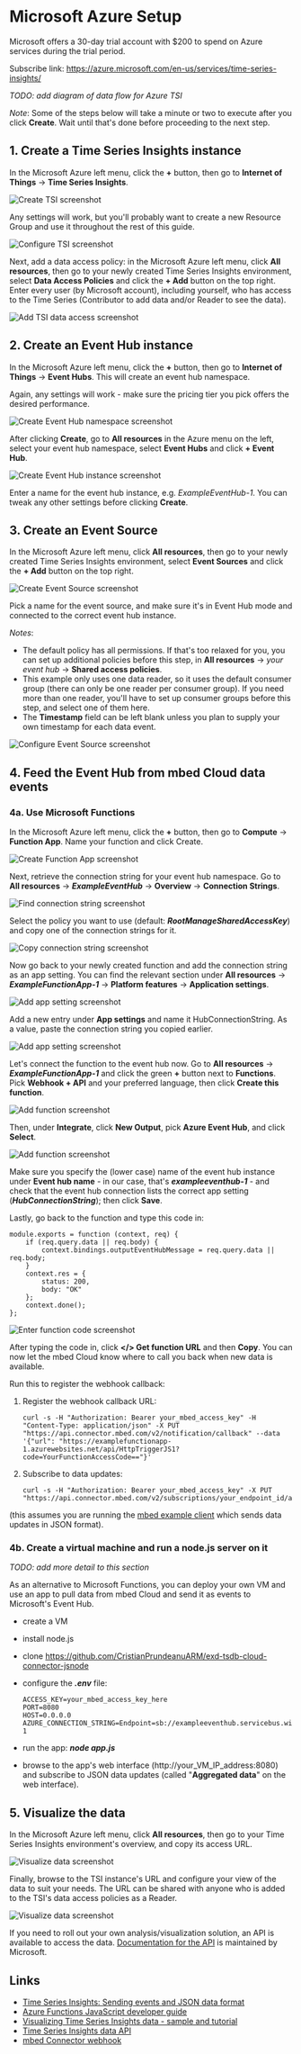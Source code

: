 # Microsoft Azure Setup

Microsoft offers a 30-day trial account with $200 to spend on Azure services during the trial period.

Subscribe link: https://azure.microsoft.com/en-us/services/time-series-insights/

*TODO: add diagram of data flow for Azure TSI*

*Note*: Some of the steps below will take a minute or two to execute after you click **Create**. Wait until that's done before proceeding to the next step.

## 1. Create a Time Series Insights instance

In the Microsoft Azure left menu, click the **+** button, then go to **Internet of Things** -> **Time Series Insights**.

![Create TSI screenshot](screenshots/microsoft/create_tsi_1.png)

Any settings will work, but you'll probably want to create a new Resource Group and use it throughout the rest of this guide.

![Configure TSI screenshot](screenshots/microsoft/create_tsi_2.png)

Next, add a data access policy:
in the Microsoft Azure left menu, click **All resources**, then go to your newly created Time Series Insights environment, select **Data Access Policies** and click the **+ Add** button on the top right.
Enter every user (by Microsoft account), including yourself, who has access to the Time Series (Contributor to add data and/or Reader to see the data).

![Add TSI data access screenshot](screenshots/microsoft/add_tsi_data_access.png)

## 2. Create an Event Hub instance

In the Microsoft Azure left menu, click the **+** button, then go to **Internet of Things** -> **Event Hubs**. This will create an event hub namespace.

Again, any settings will work - make sure the pricing tier you pick offers the desired performance.

![Create Event Hub namespace screenshot](screenshots/microsoft/create_event_hub_1.png)

After clicking **Create**, go to **All resources** in the Azure menu on the left, select your event hub namespace, select **Event Hubs** and click **+ Event Hub**.

![Create Event Hub instance screenshot](screenshots/microsoft/create_event_hub_2.png)

Enter a name for the event hub instance, e.g. _ExampleEventHub-1_. You can tweak any other settings before clicking **Create**.

## 3. Create an Event Source

In the Microsoft Azure left menu, click **All resources**, then go to your newly created Time Series Insights environment, select **Event Sources** and click the **+ Add** button on the top right.

![Create Event Source screenshot](screenshots/microsoft/create_event_source_1.png)

Pick a name for the event source, and make sure it's in Event Hub mode and connected to the correct event hub instance.

*Notes*:
  * The default policy has all permissions. If that's too relaxed for you, you can set up additional policies before this step, in **All resources** -> _your event hub_ -> **Shared access policies**.
  * This example only uses one data reader, so it uses the default consumer group (there can only be one reader per consumer group). If you need more than one reader, you'll have to set up consumer groups before this step, and select one of them here.
  * The **Timestamp** field can be left blank unless you plan to supply your own timestamp for each data event.

![Configure Event Source screenshot](screenshots/microsoft/create_event_source_2.png)

## 4. Feed the Event Hub from mbed Cloud data events

### 4a. Use Microsoft Functions

In the Microsoft Azure left menu, click the **+** button, then go to **Compute** -> **Function App**. Name your function and click Create.

![Create Function App screenshot](screenshots/microsoft/create_function.png)

Next, retrieve the connection string for your event hub namespace. Go to **All resources** -> **_ExampleEventHub_** -> **Overview** -> **Connection Strings**.

![Find connection string screenshot](screenshots/microsoft/get_connection_string_1.png)

Select the policy you want to use (default: **_RootManageSharedAccessKey_**) and copy one of the connection strings for it.

![Copy connection string screenshot](screenshots/microsoft/get_connection_string_2.png)

Now go back to your newly created function and add the connection string as an app setting.
You can find the relevant section under **All resources** -> **_ExampleFunctionApp-1_** -> **Platform features** -> **Application settings**.

![Add app setting screenshot](screenshots/microsoft/add_app_setting_1.png)

Add a new entry under **App settings** and name it HubConnectionString. As a value, paste the connection string you copied earlier.

![Add app setting screenshot](screenshots/microsoft/add_app_setting_2.png)

Let's connect the function to the event hub now. Go to **All resources** -> **_ExampleFunctionApp-1_** and click the green **+** button next to **Functions**.
Pick **Webhook + API** and your preferred language, then click **Create this function**.

![Add function screenshot](screenshots/microsoft/add_function_1.png)

Then, under **Integrate**, click **New Output**, pick **Azure Event Hub**, and click **Select**.

![Add function screenshot](screenshots/microsoft/add_function_2.png)

Make sure you specify the (lower case) name of the event hub instance under **Event hub name** - in our case, that's **_exampleeventhub-1_** - and check that the event hub connection lists the correct app setting (**_HubConnectionString_**); then click **Save**.

Lastly, go back to the function and type this code in:

    module.exports = function (context, req) {
        if (req.query.data || req.body) {
            context.bindings.outputEventHubMessage = req.query.data || req.body;
        }
        context.res = {
            status: 200,
            body: "OK"
        };
        context.done();
    };

![Enter function code screenshot](screenshots/microsoft/add_function_3.png)

After typing the code in, click **</> Get function URL** and then **Copy**.
You can now let the mbed Cloud know where to call you back when new data is available.

Run this to register the webhook callback:

1. Register the webhook callback URL:

       curl -s -H "Authorization: Bearer your_mbed_access_key" -H "Content-Type: application/json" -X PUT "https://api.connector.mbed.com/v2/notification/callback" --data '{"url": "https://examplefunctionapp-1.azurewebsites.net/api/HttpTriggerJS1?code=YourFunctionAccessCode=="}'

2. Subscribe to data updates:

       curl -s -H "Authorization: Bearer your_mbed_access_key" -X PUT "https://api.connector.mbed.com/v2/subscriptions/your_endpoint_id/alldata/0/json/"

(this assumes you are running the [mbed example client](http://github.com/CristianPrundeanuARM/exd-tsdb-mbed-client-connector) which sends data updates in JSON format).

### 4b. Create a virtual machine and run a node.js server on it

*TODO: add more detail to this section*

As an alternative to Microsoft Functions, you can deploy your own VM and use an app to pull data from mbed Cloud and send it as events to Microsoft's Event Hub.

* create a VM
* install node.js
* clone https://github.com/CristianPrundeanuARM/exd-tsdb-cloud-connector-jsnode
* configure the **_.env_** file:

      ACCESS_KEY=your_mbed_access_key_here
      PORT=8080
      HOST=0.0.0.0
      AZURE_CONNECTION_STRING=Endpoint=sb://exampleeventhub.servicebus.windows.net/;SharedAccessKeyName=EventHubPolicy1;SharedAccessKey=YourEventHubAccessKey;EntityPath=exampleeventhub-1

* run the app: **_node app.js_**
* browse to the app's web interface (http://your_VM_IP_address:8080) and subscribe to JSON data updates (called "**Aggregated data**" on the web interface).

## 5. Visualize the data

In the Microsoft Azure left menu, click **All resources**, then go to your Time Series Insights environment's overview, and copy its access URL.

![Visualize data screenshot](screenshots/microsoft/visualize_data_1.png)

Finally, browse to the TSI instance's URL and configure your view of the data to suit your needs. The URL can be shared with anyone who is added to the TSI's data access policies as a Reader.

![Visualize data screenshot](screenshots/microsoft/visualize_data_2.png)

If you need to roll out your own analysis/visualization solution, an API is available to access the data. [Documentation for the API](https://docs.microsoft.com/en-us/rest/api/time-series-insights/time-series-insights-reference-queryapi) is maintained by Microsoft.

## Links

* [Time Series Insights: Sending events and JSON data format](https://docs.microsoft.com/en-us/azure/time-series-insights/time-series-insights-send-events)
* [Azure Functions JavaScript developer guide](https://docs.microsoft.com/en-us/azure/azure-functions/functions-reference-node)
* [Visualizing Time Series Insights data - sample and tutorial](https://insights.timeseries.azure.com/samples)
* [Time Series Insights data API](https://docs.microsoft.com/en-us/rest/api/time-series-insights/time-series-insights-reference-queryapi)
* [mbed Connector webhook](https://docs.mbed.com/docs/mbed-device-connector-web-interfaces/en/latest/api-reference/#registering-a-notification-callback)
